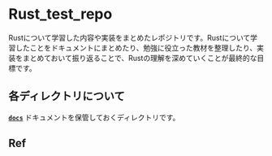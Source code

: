 # Rust_test_repo
Rustについて学習した内容や実装をまとめたレポジトリです。Rustについて学習したことをドキュメントにまとめたり、勉強に役立った教材を整理したり、実装をまとめておいて振り返ることで、Rustの理解を深めていくことが最終的な目標です。

## 各ディレクトリについて
**[`docs`](/docs)**
ドキュメントを保管しておくディレクトリです。


## Ref

